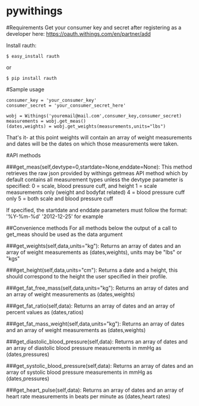 pywithings
==========

#Requirements
Get your consumer key and secret after registering 
as a developer here: https://oauth.withings.com/en/partner/add

Install rauth:

    $ easy_install rauth

or

    $ pip install rauth

#Sample usage

    consumer_key = 'your_consumer_key'
    consumer_secret = 'your_consumer_secret_here'

    wobj = Withings('youremail@mail.com',consumer_key,consumer_secret)
    measurements = wobj.get_meas()
    (dates,weights) = wobj.get_weights(measurements,units="lbs")

That's it- at this point weights will contain an array of weight measurements and dates will be the dates on which those measurements were taken.

#API methods

###get_meas(self,devtype=0,startdate=None,enddate=None):
This method retrieves the raw json provided by withings getmeas API method which by default contains 
all measurement types unless the devtype parameter is specified:
0 = scale, blood pressure cuff, and height
1 = scale measurements only (weight and bodyfat related)
4 = blood pressure cuff only 
5 = both scale and blood pressure cuff

If specified, the startdate and enddate parameters must follow the format: '%Y-%m-%d'
'2012-12-25' for example


##Convenience methods
For all methods below the output of a call to get_meas should be used as the data argument

###get_weights(self,data,units="kg"):
Returns an array of dates and an array of weight measurements as (dates,weights), units may be "lbs" or "kgs"

###get_height(self,data,units="cm"):
Returns a date and a height, this should correspond to the height the user specified in their profile.

###get_fat_free_mass(self,data,units="kg"):
Returns an array of dates and an array of weight measurements as (dates,weights)

###get_fat_ratio(self,data):
Returns an array of dates and an array of percent values as (dates,ratios)

###get_fat_mass_weight(self,data,units="kg"):
Returns an array of dates and an array of weight measurements as (dates,weights)

###get_diastolic_blood_pressure(self,data):
Returns an array of dates and an array of diastolic blood pressure measurements in mmHg as (dates,pressures)

###get_systolic_blood_pressure(self,data):
Returns an array of dates and an array of systolic blood pressure measurements in mmHg as (dates,pressures)

###get_heart_pulse(self,data):
Returns an array of dates and an array of heart rate measurements in beats per minute as (dates,heart rates)

